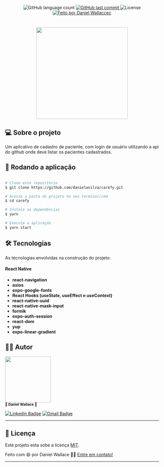 <p align="center">
  <img alt="GitHub language count" src="https://img.shields.io/github/languages/count/danielwsilva/carefy?color=%2304D361&style=for-the-badge">
  
  <a href="https://github.com/danielwsilva/carefy/commits/master">
    <img alt="GitHub last commit" src="https://img.shields.io/github/last-commit/danielwsilva/carefy?style=for-the-badge">
  </a>
  
  <img alt="License" src="https://img.shields.io/badge/license-MIT-brightgreen?style=for-the-badge">

  <a href="https://github.com/danielwsilva">
    <img alt="Feito por Daniel Wallaccec" src="https://img.shields.io/badge/feito%20por-danielwsilva-%237519C1?style=for-the-badge&logo=github">
  </a>
</p>

<h1 align="center">
  <img src="./src/assets/carefy.gif" width="300px"><br> 
</h1>

## 💻 Sobre o projeto

Um aplicativo de cadastro de paciente, com login de usuário utilizando a api do github onde deve listar os pacientes cadastrados.

## 🧭 Rodando a aplicação

```bash

# Clone este repositório
$ git clone https://github.com/danielwsilva/carefy.git

# Acesse a pasta do projeto no seu terminal/cmd
$ cd carefy

# Instale as dependências
$ yarn

# Execute a aplicação
$ yarn start

```

## 🛠 Tecnologias

As técnologias envolvidas na construção do projeto:

#### React Native

- **react-navigation**
- **axios**
- **expo-google-fonts**
- **React Hooks (useState, useEffect e useContext)**
- **react-native-uuid**
- **react-native-mask-input**
- **formik**
- **expo-auth-session**
- **react-dom**
- **yup**
- **expo-linear-gradient**


## 🦸‍♂️ **Autor**

<p>
<kbd>
 <img src="https://avatars.githubusercontent.com/u/49720616?s=460&u=f377fae2c3a34e88ec79b138ad3b9aa980f013c6&v=4" width="150px;" alt=""/>
 </kbd>
 <br />
 <sub><strong>🌟 Daniel Wallace 🌟</strong></sub>
</p>

[![Linkedin Badge](https://img.shields.io/badge/-Daniel-blue?style=for-the-badge&logo=Linkedin&logoColor=white&link=https://www.linkedin.com/in/daniel-wallace-1b9280b2/)](https://www.linkedin.com/in/daniel-wallace-1b9280b2/)
[![Gmail Badge](https://img.shields.io/badge/-danielwllace@gmail.com-c14438?style=for-the-badge&logo=Gmail&logoColor=white&link=mailto:danielwllace@gmail.com)](mailto:danielwllacec@gmail.com)

---

## 📝 Licença

Este projeto esta sobe a licença [MIT](./LICENSE).

Feito com :satisfied: por Daniel Wallace 👋🏽 [Entre em contato!](https://www.linkedin.com/in/daniel-wallace-1b9280b2/)

---
